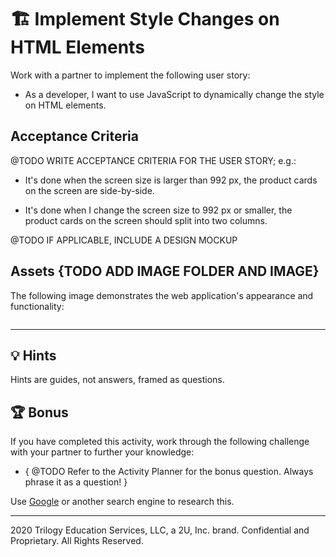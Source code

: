 # 🏗️ Implement Style Changes on HTML Elements

Work with a partner to implement the following user story:

* As a developer, I want to use JavaScript to dynamically change the style on HTML elements.

## Acceptance Criteria

@TODO WRITE ACCEPTANCE CRITERIA FOR THE USER STORY; e.g.:

* It's done when the screen size is larger than 992 px, the product cards on the screen are side-by-side.

* It's done when I change the screen size to 992 px or smaller, the product cards on the screen should split into two columns.

@TODO IF APPLICABLE, INCLUDE A DESIGN MOCKUP

## Assets {TODO ADD IMAGE FOLDER AND IMAGE}

The following image demonstrates the web application's appearance and functionality:

![]()

---

## 💡 Hints

Hints are guides, not answers, framed as questions. 

## 🏆 Bonus

If you have completed this activity, work through the following challenge with your partner to further your knowledge:

* { @TODO Refer to the Activity Planner for the bonus question. Always phrase it as a question! } 

Use [Google](https://www.google.com) or another search engine to research this.

---
2020 Trilogy Education Services, LLC, a 2U, Inc. brand. Confidential and Proprietary. All Rights Reserved.
